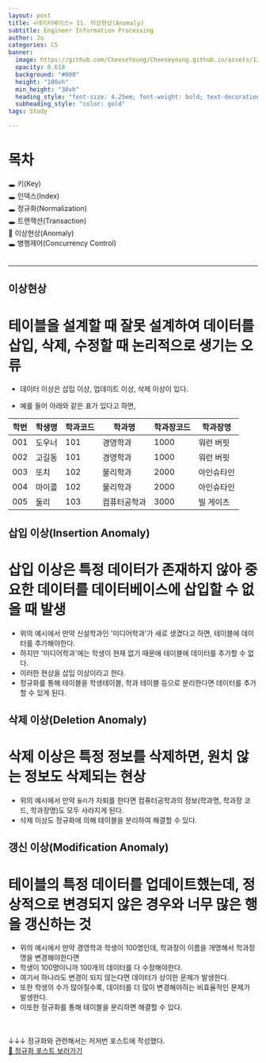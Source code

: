 ```yaml
---
layout: post
title: <데이터베이스> 11. 이상현상(Anomaly)
subtitle: Engineer Information Processing
author: Jo
categories: CS
banner:
  image: https://github.com/CheeseYoung/Cheeseyoung.github.io/assets/132384527/c3acf82e-77db-4dd3-99e8-692f0b5334e4
  opacity: 0.618
  background: "#000"
  height: "100vh"
  min_height: "38vh"
  heading_style: "font-size: 4.25em; font-weight: bold; text-decoration: underline"
  subheading_style: "color: gold"
tags: Study

---
```


# 목차
🕳 키(Key) <br>
🕳 인덱스(Index) <br>
🕳 정규화(Normalization) <br>
🕳 트랜잭션(Transaction) <br>
📌 이상현상(Anomaly) <br>
🕳 병행제어(Concurrency Control) <br>
<br>
<hr>


## 이상현상
# 테이블을 설계할 때 잘못 설계하여 데이터를 삽입, 삭제, 수정할 때 논리적으로 생기는 오류
- 데이터 이상은 삽입 이상, 업데이트 이상, 삭제 이상이 있다.

- 예를 들어 아래와 같은 표가 있다고 하면,

|학번|학생명|학과코드|학과명|학과장코드|학과장명|
|--|--|--|--|--|--|
|001|도우너|101|경영학과|1000|워런 버핏|
|002|고길동|101|경영학과|1000|워런 버핏|
|003|또치|102|물리학과|2000|아인슈타인|
|004|마이콜|102|물리학과|2000|아인슈타인|
|005|둘리|103|컴퓨터공학과|3000|빌 게이츠|

## 삽입 이상(Insertion Anomaly)
# 삽입 이상은 특정 데이터가 존재하지 않아 중요한 데이터를 데이터베이스에 삽입할 수 없을 때 발생
- 위의 예시에서 만약 신설학과인 '미디어학과'가 새로 생겼다고 하면, 테이블에 데이터를 추가해야한다.
- 하지만 '미디어학과'에는 학생이 현재 없기 때문에 테이블에 데이터를 추가할 수 없다.
- 이러한 현상을 삽입 이상이라고 한다.
- 정규화를 통해 테이블을 학생테이블, 학과 테이블 등으로 분리한다면 데이터를 추가할 수 있게 된다.

## 삭제 이상(Deletion Anomaly)
# 삭제 이상은 특정 정보를 삭제하면, 원치 않는 정보도 삭제되는 현상
- 위의 예시에서 만약 ``둘리``가 자퇴를 한다면 컴퓨터공학과의 정보(학과명, 학과장 코드, 학과장명)도 모두 사라지게 된다.
- 삭제 이상도 정규화에 의해 테이블을 분리하여 해결할 수 있다.

## 갱신 이상(Modification Anomaly)
# 테이블의 특정 데이터를 업데이트했는데, 정상적으로 변경되지 않은 경우와 너무 많은 행을 갱신하는 것
- 위의 예시에서 만약 경영학과 학생이 100명인데, 학과장이 이름을 개명해서 학과장명을 변경해야한다면
- 학생이 100명이니까 100개의 데이터를 다 수정해야한다.
- 여기서 하나라도 변경이 되지 않는다면 데이터가 상이한 문제가 발생한다.
- 또한 학생의 수가 많아질수록, 데이터를 더 많이 변경해야하는 비효율적인 문제가 발생한다.
- 이또한 정규화를 통해 테이블을 분리하면 해결할 수 있다.

<br><br>
↓↓↓ 정규화와 관련해서는 저저번 포스트에 작성했다. <br>
<a href="https://cheeseyoung.github.io/cs/2024/03/19/as81.html">🎁 정규화 포스트 보러가기</a>




















